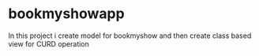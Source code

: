 # bookmyshowapp
In this project i create model for bookmyshow and then create class based view for CURD operation
